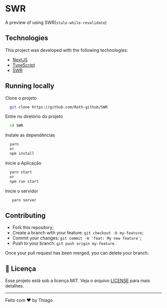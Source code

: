 
# SWR

A preview of using SWR(`stale-while-revalidate`)


## Technologies

This project was developed with the following technologies:

- [NextJS](https://reactjs.org)
- [TypeScript](https://www.typescriptlang.org/)
- [SWR](https://swr.vercel.app/)
## Running locally

Clone o projeto

```bash
  git clone https://github.com/Rath-github/SWR
```

Entre no diretório do projeto

```bash
  cd SWR
```

Instale as dependências

```bash
  yarn
  or
  npm install
```

Inicie a Aplicação

```bash
  yarn start
  or
  npm run start
```

Inicie o servidor

```bash
   yarn server
```
## Contributing

- Fork this repository;
- Create a branch with your feature: `git checkout -b my-feature`;
- Commit your changes: `git commit -m 'feat: My new feature'`;
- Push to your branch: `git push origin my-feature`.

Once your pull request has been merged, you can delete your branch.

## 📄 Licença

Esse projeto está sob a licença MIT. Veja o arquivo [LICENSE](LICENSE.md) para mais detalhes.

---

Feito com ♥ by Thiago
